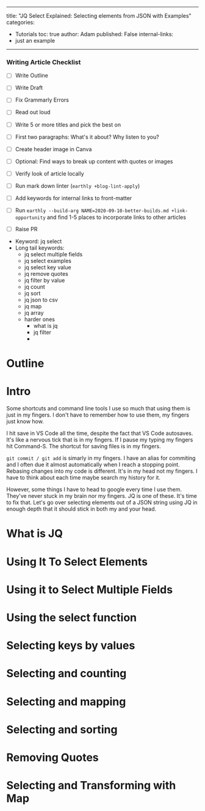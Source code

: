 

---
title: "JQ Select Explained: Selecting elements from JSON with Examples"
categories:
  - Tutorials
toc: true
author: Adam
published: False
internal-links:
 - just an example
---
### Writing Article Checklist

- [ ] Write Outline
- [ ] Write Draft
- [ ] Fix Grammarly Errors
- [ ] Read out loud
- [ ] Write 5 or more titles and pick the best on
- [ ] First two paragraphs: What's it about? Why listen to you?
- [ ] Create header image in Canva
- [ ] Optional: Find ways to break up content with quotes or images
- [ ] Verify look of article locally
- [ ] Run mark down linter (`earthly +blog-lint-apply`)
- [ ] Add keywords for internal links to front-matter
- [ ] Run `earthly --build-arg NAME=2020-09-10-better-builds.md +link-opportunity` and find 1-5 places to incorporate links to other articles
- [ ] Raise PR


- Keyword: jq select
- Long tail keywords:
    - jq select multiple fields
    - jq select examples
    - jq select key value
    - jq remove quotes
    - jq filter by value
    - jq count
    - jq sort
    - jq json to csv
    - jq map
    - jq array
    - harder ones
        - what is jq
        - jq filter
        - 

# Outline
# Intro
Some shortcuts and command line tools I use so much that using them is just in my fingers. I don't have to remember how to use them, my fingers just know how. 

I hit save in VS Code all the time, despite the fact that VS Code autosaves. It's like a nervous tick that is in my fingers. If I pause my typing my fingers hit Command-S. The shortcut for saving files is in my fingers. 

`git commit / git add` is simarly in my fingers. I have an alias for commiting and I often due it almost automatically when I reach a stopping point. Rebasing changes into my code is different. It's in my head not my fingers. I have to think about each time maybe search my history for it.

However, some things I have to head to google every time I use them. They've never stuck in my brain nor my fingers. JQ is one of these. It's time to fix that. Let's go over selecting elements out of a JSON string using JQ in enough depth that it should stick in both my and your head.

# What is JQ


# Using It To Select Elements
# Using it to Select Multiple Fields
# Using the select function
# Selecting keys by values
# Selecting and counting
# Selecting and mapping
# Selecting and sorting
# Removing Quotes
# Selecting and Transforming with Map  
# 